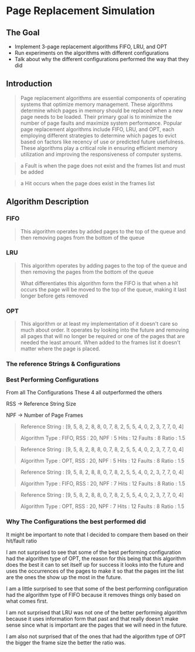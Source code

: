 # Page Replacement Simulation
## The Goal
+ Implement 3-page replacement algorithms FIFO, LRU, and OPT
+ Run experiments on the algorithms with different configurations
+ Talk about why the different configurations performed the way that they did
## Introduction
> Page replacement algorithms are essential components of operating systems that optimize memory management.
> These algorithms determine which pages in memory should be replaced when a new page needs to be loaded.
> Their primary goal is to minimize the number of page faults and maximize system performance.
> Popular page replacement algorithms include FIFO, LRU, and OPT, each employing different strategies to determine which pages to evict based on factors like recency of use or predicted future usefulness.
> These algorithms play a critical role in ensuring efficient memory utilization and improving the responsiveness of computer systems.

> a Fault is when the page does not exist and the frames list and must be added

> a Hit occurs when the page does exist in the frames list
## Algorithm Description
### FIFO
> This algorithm operates by added pages to the top of the queue
> and then removing pages from the bottom of the queue
### LRU
> This algorithm operates by adding pages to the top of the queue
> and then removing the pages from the bottom of the queue
> 
> What differentiates this algorithm form the FIFO is that when a hit occurs
> the page will be moved to the top of the queue, making it last longer before 
> gets removed
### OPT
>This algorithm or at least my implementation of it doesn't care so much about order.
> It operates by looking into the future and removing all pages that will no longer be required
> or one of the pages that are needed the least amount. When added to the frames list 
> it doesn't matter where the page is placed.
### The reference Strings & Configurations

### Best Performing Configurations

From all The Configurations These 4 all outperformed the others

RSS -> Reference String Size

NPF -> Number of Page Frames

> Reference String : [9, 5, 8, 2, 8, 8, 0, 7, 8, 2, 5, 5, 4, 0, 2, 3, 7, 7, 0, 4]
>
> Algorithm Type : FIFO, RSS : 20, NPF : 5
> Hits : 12
> Faults : 8
> Ratio : 1.5

> Reference String : [9, 5, 8, 2, 8, 8, 0, 7, 8, 2, 5, 5, 4, 0, 2, 3, 7, 7, 0, 4]
>
> Algorithm Type : OPT, RSS : 20, NPF : 5
> Hits : 12
> Faults : 8
> Ratio : 1.5

> Reference String : [9, 5, 8, 2, 8, 8, 0, 7, 8, 2, 5, 5, 4, 0, 2, 3, 7, 7, 0, 4]
>
> Algorithm Type : FIFO, RSS : 20, NPF : 7
> Hits : 12
> Faults : 8
> Ratio : 1.5

> Reference String : [9, 5, 8, 2, 8, 8, 0, 7, 8, 2, 5, 5, 4, 0, 2, 3, 7, 7, 0, 4]
>
> Algorithm Type : OPT, RSS : 20, NPF : 7
> Hits : 12
> Faults : 8
> Ratio : 1.5


### Why The Configurations the best performed did

It might be important to note that I decided to compare them based on their hit/fault ratio

I am not surprised to see that some of the best performing configuration had the algorithm type
of OPT, the reason for this being that this algorithm does the best it can to set itself up for success
it looks into the future and uses the occurrences of the pages to make it so that the pages int the list
are the ones the show up the most in the future.

I am a little surprised to see that some of the best performing configuration had the algorithm type
of FIFO because it removes things only based on what comes first.

I am not surprised that LRU was not one of the better performing algorithm because it uses information
form that past and that really doesn't make sense since what is important are the pages that we will need
 in the future.

I am also not surprised that of the ones that had the algorithm type of OPT the bigger the frame size the better
the ratio was.